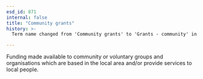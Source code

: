 ```yaml
---
esd_id: 871
internal: false
title: "Community grants"
history: >-
  Term name changed from 'Community grants' to 'Grants - community' in version 3.00. Name changed to 'Community grants' and scope notes revised in version 4.00.

---
```


Funding made available to community or voluntary groups and organisations which are based in the local area and/or provide services to local people. 

